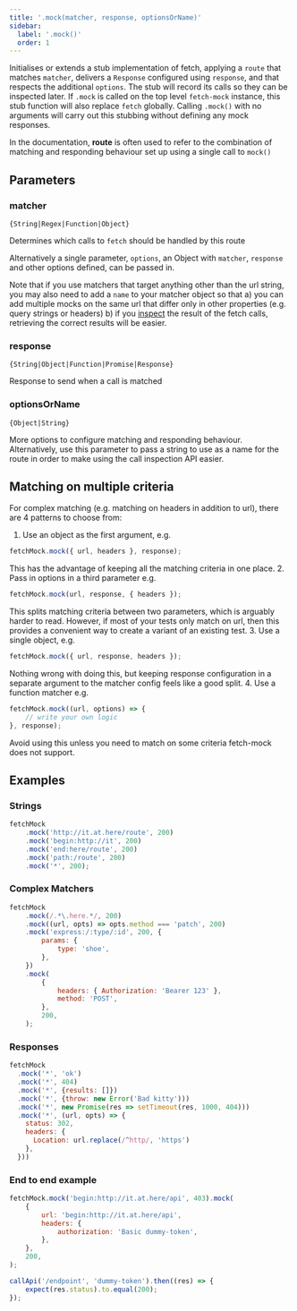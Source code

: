 ```yaml
---
title: '.mock(matcher, response, optionsOrName)'
sidebar:
  label: '.mock()'
  order: 1
---
```


Initialises or extends a stub implementation of fetch, applying a `route` that matches `matcher`, delivers a `Response` configured using `response`, and that respects the additional `options`. The stub will record its calls so they can be inspected later. If `.mock` is called on the top level `fetch-mock` instance, this stub function will also replace `fetch` globally. Calling `.mock()` with no arguments will carry out this stubbing without defining any mock responses.

In the documentation, **route** is often used to refer to the combination of matching and responding behaviour set up using a single call to `mock()`

## Parameters

### matcher

`{String|Regex|Function|Object}`

Determines which calls to `fetch` should be handled by this route

Alternatively a single parameter, `options`, an Object with `matcher`, `response` and other options defined, can be passed in.

Note that if you use matchers that target anything other than the url string, you may also need to add a `name` to your matcher object so that a) you can add multiple mocks on the same url that differ only in other properties (e.g. query strings or headers) b) if you [inspect](#api-inspectionfundamentals) the result of the fetch calls, retrieving the correct results will be easier.

### response

`{String|Object|Function|Promise|Response}`

Response to send when a call is matched

### optionsOrName

`{Object|String}`

More options to configure matching and responding behaviour. Alternatively, use this parameter to pass a string to use as a name for the route in order to make using the call inspection API easier.

## Matching on multiple criteria

For complex matching (e.g. matching on headers in addition to url), there are 4 patterns to choose from:

1. Use an object as the first argument, e.g.

```js
fetchMock.mock({ url, headers }, response);
```

This has the advantage of keeping all the matching criteria in one place. 2. Pass in options in a third parameter e.g.

```js
fetchMock.mock(url, response, { headers });
```

This splits matching criteria between two parameters, which is arguably harder to read. However, if most of your tests only match on url, then this provides a convenient way to create a variant of an existing test. 3. Use a single object, e.g.

```js
fetchMock.mock({ url, response, headers });
```

Nothing wrong with doing this, but keeping response configuration in a separate argument to the matcher config feels like a good split. 4. Use a function matcher e.g.

```js
fetchMock.mock((url, options) => {
	// write your own logic
}, response);
```

Avoid using this unless you need to match on some criteria fetch-mock does not support.

## Examples

### Strings

```js
fetchMock
	.mock('http://it.at.here/route', 200)
	.mock('begin:http://it', 200)
	.mock('end:here/route', 200)
	.mock('path:/route', 200)
	.mock('*', 200);
```

### Complex Matchers

```js
fetchMock
	.mock(/.*\.here.*/, 200)
	.mock((url, opts) => opts.method === 'patch', 200)
	.mock('express:/:type/:id', 200, {
		params: {
			type: 'shoe',
		},
	})
	.mock(
		{
			headers: { Authorization: 'Bearer 123' },
			method: 'POST',
		},
		200,
	);
```

### Responses

```js
fetchMock
  .mock('*', 'ok')
  .mock('*', 404)
  .mock('*', {results: []})
  .mock('*', {throw: new Error('Bad kitty')))
  .mock('*', new Promise(res => setTimeout(res, 1000, 404)))
  .mock('*', (url, opts) => {
    status: 302,
    headers: {
      Location: url.replace(/^http/, 'https')
    },
  }))
```

### End to end example

```js
fetchMock.mock('begin:http://it.at.here/api', 403).mock(
	{
		url: 'begin:http://it.at.here/api',
		headers: {
			authorization: 'Basic dummy-token',
		},
	},
	200,
);

callApi('/endpoint', 'dummy-token').then((res) => {
	expect(res.status).to.equal(200);
});
```
